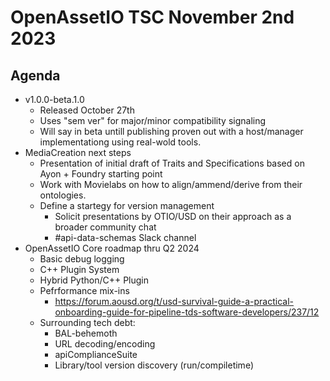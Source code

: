 # OpenAssetIO TSC November 2nd 2023

## Agenda

- v1.0.0-beta.1.0
  - Released October 27th
  - Uses "sem ver" for major/minor compatibility signaling
  - Will say in beta untill publishing proven out with a host/manager
    implementationg using real-wold tools.
- MediaCreation next steps
  - Presentation of initial draft of Traits and Specifications based on
    Ayon + Foundry starting point
  - Work with Movielabs on how to align/ammend/derive from their
    ontologies.
  - Define a startegy for version management
    - Solicit presentations by OTIO/USD on their approach as a broader
      community chat
    - #api-data-schemas Slack channel
- OpenAssetIO Core roadmap thru Q2 2024
  - Basic debug logging
  - C++ Plugin System
  - Hybrid Python/C++ Plugin
  - Pefrformance mix-ins
    - <https://forum.aousd.org/t/usd-survival-guide-a-practical-onboarding-guide-for-pipeline-tds-software-developers/237/12>
  - Surrounding tech debt:
    - BAL-behemoth
    - URL decoding/encoding
    - apiComplianceSuite
    - Library/tool version discovery (run/compiletime)
